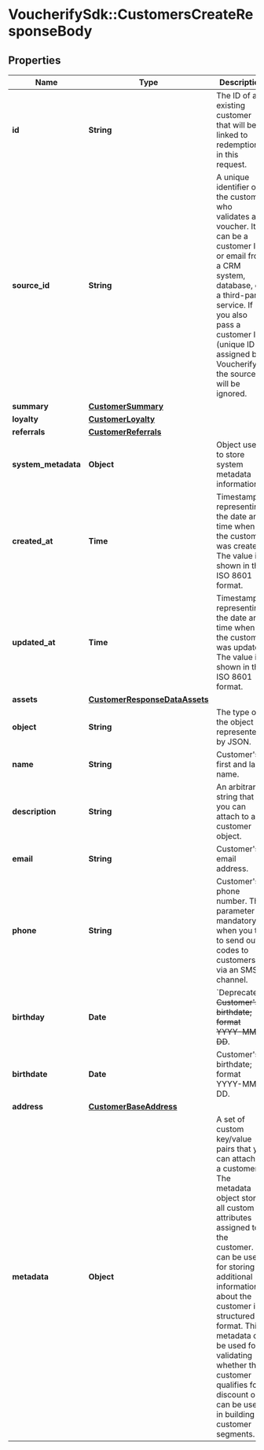 # VoucherifySdk::CustomersCreateResponseBody

## Properties

| Name | Type | Description | Notes |
| ---- | ---- | ----------- | ----- |
| **id** | **String** | The ID of an existing customer that will be linked to redemption in this request. | [optional] |
| **source_id** | **String** | A unique identifier of the customer who validates a voucher. It can be a customer ID or email from a CRM system, database, or a third-party service. If you also pass a customer ID (unique ID assigned by Voucherify), the source ID will be ignored. | [optional] |
| **summary** | [**CustomerSummary**](CustomerSummary.md) |  |  |
| **loyalty** | [**CustomerLoyalty**](CustomerLoyalty.md) |  |  |
| **referrals** | [**CustomerReferrals**](CustomerReferrals.md) |  |  |
| **system_metadata** | **Object** | Object used to store system metadata information. | [optional] |
| **created_at** | **Time** | Timestamp representing the date and time when the customer was created. The value is shown in the ISO 8601 format. | [optional] |
| **updated_at** | **Time** | Timestamp representing the date and time when the customer was updated. The value is shown in the ISO 8601 format. | [optional] |
| **assets** | [**CustomerResponseDataAssets**](CustomerResponseDataAssets.md) |  | [optional] |
| **object** | **String** | The type of the object represented by JSON. | [default to &#39;customer&#39;] |
| **name** | **String** | Customer&#39;s first and last name. | [optional] |
| **description** | **String** | An arbitrary string that you can attach to a customer object. | [optional] |
| **email** | **String** | Customer&#39;s email address. | [optional] |
| **phone** | **String** | Customer&#39;s phone number. This parameter is mandatory when you try to send out codes to customers via an SMS channel. | [optional] |
| **birthday** | **Date** | &#x60;Deprecated&#x60;. ~~Customer&#39;s birthdate; format YYYY-MM-DD~~. | [optional] |
| **birthdate** | **Date** | Customer&#39;s birthdate; format YYYY-MM-DD. | [optional] |
| **address** | [**CustomerBaseAddress**](CustomerBaseAddress.md) |  | [optional] |
| **metadata** | **Object** | A set of custom key/value pairs that you can attach to a customer. The metadata object stores all custom attributes assigned to the customer. It can be useful for storing additional information about the customer in a structured format. This metadata can be used for validating whether the customer qualifies for a discount or it can be used in building customer segments. | [optional] |

